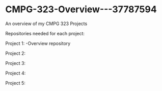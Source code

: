 # CMPG-323-Overview---37787594
An overview of my CMPG 323 Projects

Repositories needed for each project:

Project 1: 
-Overview repository

Project 2:

Project 3:

Project 4:

Project 5:
